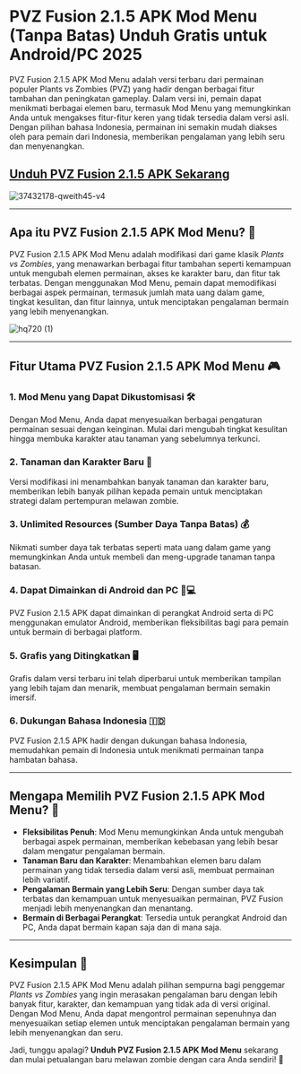 # PVZ Fusion 2.1.5 APK Mod Menu (Tanpa Batas) Unduh Gratis untuk Android/PC 2025

PVZ Fusion 2.1.5 APK Mod Menu adalah versi terbaru dari permainan populer Plants vs Zombies (PVZ) yang hadir dengan berbagai fitur tambahan dan peningkatan gameplay. Dalam versi ini, pemain dapat menikmati berbagai elemen baru, termasuk Mod Menu yang memungkinkan Anda untuk mengakses fitur-fitur keren yang tidak tersedia dalam versi asli. Dengan pilihan bahasa Indonesia, permainan ini semakin mudah diakses oleh para pemain dari Indonesia, memberikan pengalaman yang lebih seru dan menyenangkan.

## [Unduh PVZ Fusion 2.1.5 APK Sekarang](https://spoo.me/qZvnxv)

![37432178-qweith45-v4](https://github.com/user-attachments/assets/0f651a9b-e4a2-47ac-9814-dad24e071ef4)

---

## **Apa itu PVZ Fusion 2.1.5 APK Mod Menu?** 🌱

PVZ Fusion 2.1.5 APK Mod Menu adalah modifikasi dari game klasik *Plants vs Zombies*, yang menawarkan berbagai fitur tambahan seperti kemampuan untuk mengubah elemen permainan, akses ke karakter baru, dan fitur tak terbatas. Dengan menggunakan Mod Menu, pemain dapat memodifikasi berbagai aspek permainan, termasuk jumlah mata uang dalam game, tingkat kesulitan, dan fitur lainnya, untuk menciptakan pengalaman bermain yang lebih menyenangkan.

![hq720 (1)](https://github.com/user-attachments/assets/eec3f5d6-c004-4bbe-af17-3a532163b364)

---

## **Fitur Utama PVZ Fusion 2.1.5 APK Mod Menu** 🎮

### **1. Mod Menu yang Dapat Dikustomisasi** 🛠️  
Dengan Mod Menu, Anda dapat menyesuaikan berbagai pengaturan permainan sesuai dengan keinginan. Mulai dari mengubah tingkat kesulitan hingga membuka karakter atau tanaman yang sebelumnya terkunci.

### **2. Tanaman dan Karakter Baru** 🌾  
Versi modifikasi ini menambahkan banyak tanaman dan karakter baru, memberikan lebih banyak pilihan kepada pemain untuk menciptakan strategi dalam pertempuran melawan zombie.

### **3. Unlimited Resources (Sumber Daya Tanpa Batas)** 💰  
Nikmati sumber daya tak terbatas seperti mata uang dalam game yang memungkinkan Anda untuk membeli dan meng-upgrade tanaman tanpa batasan.

### **4. Dapat Dimainkan di Android dan PC** 📱💻  
PVZ Fusion 2.1.5 APK dapat dimainkan di perangkat Android serta di PC menggunakan emulator Android, memberikan fleksibilitas bagi para pemain untuk bermain di berbagai platform.

### **5. Grafis yang Ditingkatkan** 🖥️  
Grafis dalam versi terbaru ini telah diperbarui untuk memberikan tampilan yang lebih tajam dan menarik, membuat pengalaman bermain semakin imersif.

### **6. Dukungan Bahasa Indonesia** 🇮🇩  
PVZ Fusion 2.1.5 APK hadir dengan dukungan bahasa Indonesia, memudahkan pemain di Indonesia untuk menikmati permainan tanpa hambatan bahasa.

---

## **Mengapa Memilih PVZ Fusion 2.1.5 APK Mod Menu?** 🤔

- **Fleksibilitas Penuh**: Mod Menu memungkinkan Anda untuk mengubah berbagai aspek permainan, memberikan kebebasan yang lebih besar dalam mengatur pengalaman bermain.
- **Tanaman Baru dan Karakter**: Menambahkan elemen baru dalam permainan yang tidak tersedia dalam versi asli, membuat permainan lebih variatif.
- **Pengalaman Bermain yang Lebih Seru**: Dengan sumber daya tak terbatas dan kemampuan untuk menyesuaikan permainan, PVZ Fusion menjadi lebih menyenangkan dan menantang.
- **Bermain di Berbagai Perangkat**: Tersedia untuk perangkat Android dan PC, Anda dapat bermain kapan saja dan di mana saja.

---

## **Kesimpulan** 🎯

PVZ Fusion 2.1.5 APK Mod Menu adalah pilihan sempurna bagi penggemar *Plants vs Zombies* yang ingin merasakan pengalaman baru dengan lebih banyak fitur, karakter, dan kemampuan yang tidak ada di versi original. Dengan Mod Menu, Anda dapat mengontrol permainan sepenuhnya dan menyesuaikan setiap elemen untuk menciptakan pengalaman bermain yang lebih menyenangkan dan seru.

Jadi, tunggu apalagi? **Unduh PVZ Fusion 2.1.5 APK Mod Menu** sekarang dan mulai petualangan baru melawan zombie dengan cara Anda sendiri! 🎉
